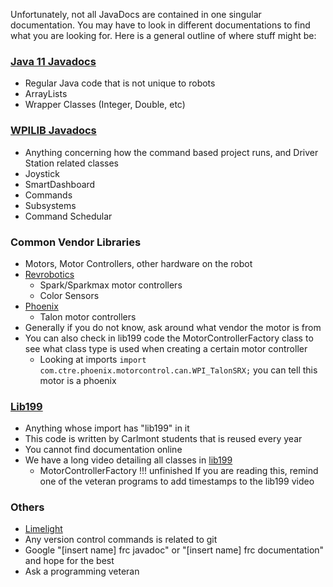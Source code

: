 Unfortunately, not all JavaDocs are contained in one singular documentation. You may have to look in different documentations to find what you are looking for.
Here is a general outline of where stuff might be:

### [Java 11 Javadocs](https://docs.oracle.com/en/java/javase/11/docs/api/index.html)

- Regular Java code that is not unique to robots
- ArrayLists
- Wrapper Classes (Integer, Double, etc)

### [WPILIB Javadocs](https://github.wpilib.org/allwpilib/docs/release/java/index.html)

- Anything concerning how the command based project runs, and Driver Station related classes
- Joystick
- SmartDashboard
- Commands
- Subsystems
- Command Schedular

### Common Vendor Libraries

- Motors, Motor Controllers, other hardware on the robot
- [Revrobotics](https://codedocs.revrobotics.com/java/com/revrobotics/package-summary.html)
    - Spark/Sparkmax motor controllers
    - Color Sensors
- [Phoenix](https://api.ctr-electronics.com/phoenix/release/java/index.html)
    - Talon motor controllers
- Generally if you do not know, ask around what vendor the motor is from
- You can also check in lib199 code the MotorControllerFactory class to see what class type is used when creating a certain motor controller
    - Looking at imports `import com.ctre.phoenix.motorcontrol.can.WPI_TalonSRX;` you can tell this motor is a phoenix

### [Lib199](https://github.com/DeepBlueRobotics/lib199)
- Anything whose import has "lib199" in it
- This code is written by Carlmont students that is reused every year
- You cannot find documentation online
- We have a long video detailing all classes in [lib199](https://www.youtube.com/watch?v=RMme7byAOPY)
    - MotorControllerFactory
!!! unfinished 
    If you are reading this, remind one of the veteran programs to add timestamps to the lib199 video

### Others
- [Limelight](https://docs.limelightvision.io/en/latest/)
- Any version control commands is related to git
- Google "[insert name] frc javadoc" or "[insert name] frc documentation" and hope for the best
- Ask a programming veteran

